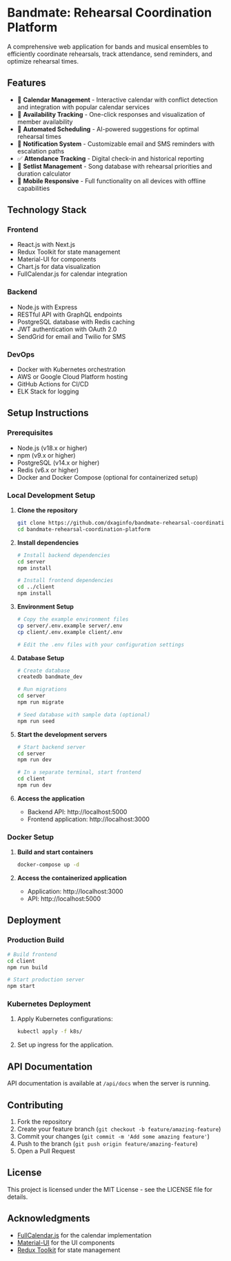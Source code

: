 # Bandmate: Rehearsal Coordination Platform

A comprehensive web application for bands and musical ensembles to efficiently coordinate rehearsals, track attendance, send reminders, and optimize rehearsal times.

## Features

- 📅 **Calendar Management** - Interactive calendar with conflict detection and integration with popular calendar services
- 👥 **Availability Tracking** - One-click responses and visualization of member availability
- 🤖 **Automated Scheduling** - AI-powered suggestions for optimal rehearsal times
- 📱 **Notification System** - Customizable email and SMS reminders with escalation paths
- ✅ **Attendance Tracking** - Digital check-in and historical reporting
- 🎵 **Setlist Management** - Song database with rehearsal priorities and duration calculator
- 📲 **Mobile Responsive** - Full functionality on all devices with offline capabilities

## Technology Stack

### Frontend
- React.js with Next.js
- Redux Toolkit for state management
- Material-UI for components
- Chart.js for data visualization
- FullCalendar.js for calendar integration

### Backend
- Node.js with Express
- RESTful API with GraphQL endpoints
- PostgreSQL database with Redis caching
- JWT authentication with OAuth 2.0
- SendGrid for email and Twilio for SMS

### DevOps
- Docker with Kubernetes orchestration
- AWS or Google Cloud Platform hosting
- GitHub Actions for CI/CD
- ELK Stack for logging

## Setup Instructions

### Prerequisites
- Node.js (v18.x or higher)
- npm (v9.x or higher)
- PostgreSQL (v14.x or higher)
- Redis (v6.x or higher)
- Docker and Docker Compose (optional for containerized setup)

### Local Development Setup

1. **Clone the repository**
   ```bash
   git clone https://github.com/dxaginfo/bandmate-rehearsal-coordination-platform.git
   cd bandmate-rehearsal-coordination-platform
   ```

2. **Install dependencies**
   ```bash
   # Install backend dependencies
   cd server
   npm install
   
   # Install frontend dependencies
   cd ../client
   npm install
   ```

3. **Environment Setup**
   ```bash
   # Copy the example environment files
   cp server/.env.example server/.env
   cp client/.env.example client/.env
   
   # Edit the .env files with your configuration settings
   ```

4. **Database Setup**
   ```bash
   # Create database
   createdb bandmate_dev
   
   # Run migrations
   cd server
   npm run migrate
   
   # Seed database with sample data (optional)
   npm run seed
   ```

5. **Start the development servers**
   ```bash
   # Start backend server
   cd server
   npm run dev
   
   # In a separate terminal, start frontend
   cd client
   npm run dev
   ```

6. **Access the application**
   - Backend API: http://localhost:5000
   - Frontend application: http://localhost:3000

### Docker Setup

1. **Build and start containers**
   ```bash
   docker-compose up -d
   ```

2. **Access the containerized application**
   - Application: http://localhost:3000
   - API: http://localhost:5000

## Deployment

### Production Build

```bash
# Build frontend
cd client
npm run build

# Start production server
npm start
```

### Kubernetes Deployment

1. Apply Kubernetes configurations:
   ```bash
   kubectl apply -f k8s/
   ```

2. Set up ingress for the application.

## API Documentation

API documentation is available at `/api/docs` when the server is running.

## Contributing

1. Fork the repository
2. Create your feature branch (`git checkout -b feature/amazing-feature`)
3. Commit your changes (`git commit -m 'Add some amazing feature'`)
4. Push to the branch (`git push origin feature/amazing-feature`)
5. Open a Pull Request

## License

This project is licensed under the MIT License - see the LICENSE file for details.

## Acknowledgments

- [FullCalendar.js](https://fullcalendar.io/) for the calendar implementation
- [Material-UI](https://material-ui.com/) for the UI components
- [Redux Toolkit](https://redux-toolkit.js.org/) for state management